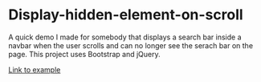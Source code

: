 # Display-hidden-element-on-scroll

A quick demo I made for somebody that displays a search bar inside a navbar when the user scrolls and can no longer see the serach bar on the page. This project uses Bootstrap and jQuery.

[Link to example](https://elihschiff.github.io/Display-hidden-element-on-scroll/)
